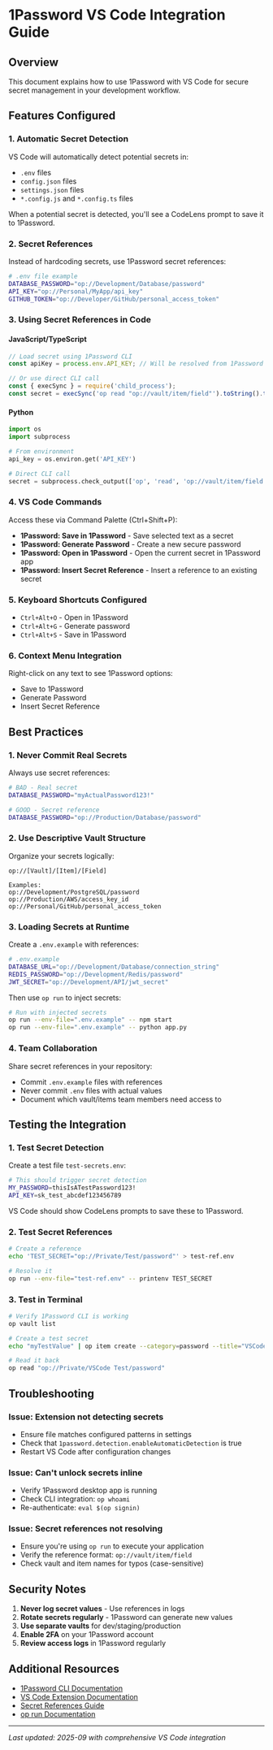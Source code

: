 # 1Password VS Code Integration Guide

## Overview
This document explains how to use 1Password with VS Code for secure secret management in your development workflow.

## Features Configured

### 1. Automatic Secret Detection
VS Code will automatically detect potential secrets in:
- `.env` files
- `config.json` files
- `settings.json` files  
- `*.config.js` and `*.config.ts` files

When a potential secret is detected, you'll see a CodeLens prompt to save it to 1Password.

### 2. Secret References
Instead of hardcoding secrets, use 1Password secret references:

```bash
# .env file example
DATABASE_PASSWORD="op://Development/Database/password"
API_KEY="op://Personal/MyApp/api_key"
GITHUB_TOKEN="op://Developer/GitHub/personal_access_token"
```

### 3. Using Secret References in Code

#### JavaScript/TypeScript
```javascript
// Load secret using 1Password CLI
const apiKey = process.env.API_KEY; // Will be resolved from 1Password

// Or use direct CLI call
const { execSync } = require('child_process');
const secret = execSync('op read "op://vault/item/field"').toString().trim();
```

#### Python
```python
import os
import subprocess

# From environment
api_key = os.environ.get('API_KEY')

# Direct CLI call
secret = subprocess.check_output(['op', 'read', 'op://vault/item/field']).decode().strip()
```

### 4. VS Code Commands
Access these via Command Palette (Ctrl+Shift+P):

- **1Password: Save in 1Password** - Save selected text as a secret
- **1Password: Generate Password** - Create a new secure password
- **1Password: Open in 1Password** - Open the current secret in 1Password app
- **1Password: Insert Secret Reference** - Insert a reference to an existing secret

### 5. Keyboard Shortcuts Configured
- `Ctrl+Alt+O` - Open in 1Password
- `Ctrl+Alt+G` - Generate password
- `Ctrl+Alt+S` - Save in 1Password

### 6. Context Menu Integration
Right-click on any text to see 1Password options:
- Save to 1Password
- Generate Password
- Insert Secret Reference

## Best Practices

### 1. Never Commit Real Secrets
Always use secret references:
```bash
# BAD - Real secret
DATABASE_PASSWORD="myActualPassword123!"

# GOOD - Secret reference
DATABASE_PASSWORD="op://Production/Database/password"
```

### 2. Use Descriptive Vault Structure
Organize your secrets logically:
```
op://[Vault]/[Item]/[Field]

Examples:
op://Development/PostgreSQL/password
op://Production/AWS/access_key_id
op://Personal/GitHub/personal_access_token
```

### 3. Loading Secrets at Runtime

Create a `.env.example` with references:
```bash
# .env.example
DATABASE_URL="op://Development/Database/connection_string"
REDIS_PASSWORD="op://Development/Redis/password"
JWT_SECRET="op://Development/API/jwt_secret"
```

Then use `op run` to inject secrets:
```bash
# Run with injected secrets
op run --env-file=".env.example" -- npm start
op run --env-file=".env.example" -- python app.py
```

### 4. Team Collaboration
Share secret references in your repository:
- Commit `.env.example` files with references
- Never commit `.env` files with actual values
- Document which vault/items team members need access to

## Testing the Integration

### 1. Test Secret Detection
Create a test file `test-secrets.env`:
```bash
# This should trigger secret detection
MY_PASSWORD=thisIsATestPassword123!
API_KEY=sk_test_abcdef123456789
```

VS Code should show CodeLens prompts to save these to 1Password.

### 2. Test Secret References
```bash
# Create a reference
echo 'TEST_SECRET="op://Private/Test/password"' > test-ref.env

# Resolve it
op run --env-file="test-ref.env" -- printenv TEST_SECRET
```

### 3. Test in Terminal
```bash
# Verify 1Password CLI is working
op vault list

# Create a test secret
echo "myTestValue" | op item create --category=password --title="VSCode Test" --vault="Private" password="$(cat -)"

# Read it back
op read "op://Private/VSCode Test/password"
```

## Troubleshooting

### Issue: Extension not detecting secrets
- Ensure file matches configured patterns in settings
- Check that `1password.detection.enableAutomaticDetection` is true
- Restart VS Code after configuration changes

### Issue: Can't unlock secrets inline
- Verify 1Password desktop app is running
- Check CLI integration: `op whoami`
- Re-authenticate: `eval $(op signin)`

### Issue: Secret references not resolving
- Ensure you're using `op run` to execute your application
- Verify the reference format: `op://vault/item/field`
- Check vault and item names for typos (case-sensitive)

## Security Notes

1. **Never log secret values** - Use references in logs
2. **Rotate secrets regularly** - 1Password can generate new values
3. **Use separate vaults** for dev/staging/production
4. **Enable 2FA** on your 1Password account
5. **Review access logs** in 1Password regularly

## Additional Resources

- [1Password CLI Documentation](https://developer.1password.com/docs/cli)
- [VS Code Extension Documentation](https://developer.1password.com/docs/vscode)
- [Secret References Guide](https://developer.1password.com/docs/cli/secrets-references)
- [op run Documentation](https://developer.1password.com/docs/cli/secrets-scripts)

---
*Last updated: 2025-09 with comprehensive VS Code integration*